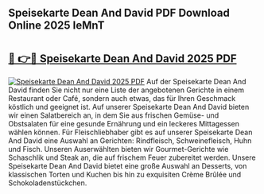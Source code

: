 ## Speisekarte Dean And David PDF Download Online 2025 IeMnT

# <h2><a href="http://gc8mzt3.nevu.top/?p=Speisekarte+Dean+And+David">🔗 👉🔴 Speisekarte Dean And David 2025 PDF</a></h2>

[![Speisekarte Dean And David 2025 PDF](https://i.imgur.com/dBaPXMq.png)](http://gc8mzt3.nevu.top/?p=Speisekarte+Dean+And+David)
Auf der Speisekarte Dean And David finden Sie nicht nur eine Liste der angebotenen Gerichte in einem Restaurant oder Café, sondern auch etwas, das für Ihren Geschmack köstlich und geeignet ist. Auf unserer Speisekarte Dean And David bieten wir einen Salatbereich an, in dem Sie aus frischen Gemüse- und Obstsalaten für eine gesunde Ernährung und ein leckeres Mittagessen wählen können. Für Fleischliebhaber gibt es auf unserer Speisekarte Dean And David eine Auswahl an Gerichten: Rindfleisch, Schweinefleisch, Huhn und Fisch. Unseren Auserwählten bieten wir Gourmet-Gerichte wie Schaschlik und Steak an, die auf frischem Feuer zubereitet werden. Unsere Speisekarte Dean And David bietet eine große Auswahl an Desserts, von klassischen Torten und Kuchen bis hin zu exquisiten Crème Brûlée und Schokoladenstückchen.
